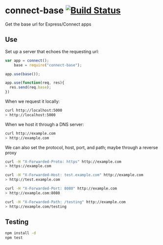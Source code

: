 connect-base [![Build Status](https://travis-ci.org/CamShaft/connect-base.png?branch=master)](https://travis-ci.org/CamShaft/connect-base)
============

Get the base url for Express/Connect apps

Use
---

Set up a server that echoes the requesting url:

```js
var app = connect();
    base = require("connect-base");

app.use(base());

app.use(function(req, res){
  res.send(req.base);
})
```

When we request it locally:

```sh
curl http://localhost:5000
> http://localhost:5000
```

When we host it through a DNS server:

```sh
curl http://example.com
> http://example.com
```

We can also set the protocol, host, port, and path; maybe through a reverse proxy

```sh
curl -H "X-Forwarded-Proto: https" http://example.com
> https://example.com
```

```sh
curl -H "X-Forwarded-Host: test.example.com" http://example.com
> http://test.example.com
```

```sh
curl -H "X-Forwarded-Port: 8080" http://example.com
> http://example.com:8080
```

```sh
curl -H "X-Forwarded-Path: /testing" http://example.com
> http://example.com/testing
```

Testing
-------

```sh
npm install -d
npm test
```